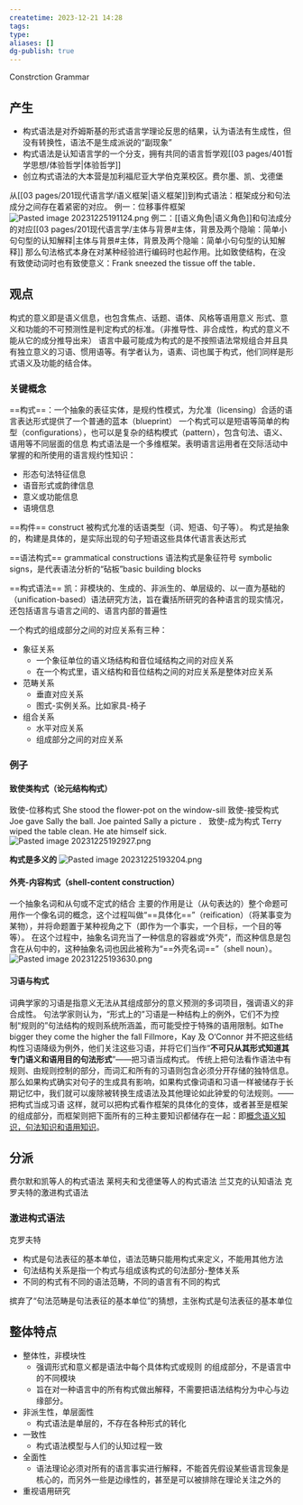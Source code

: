 ```yaml
---
createtime: 2023-12-21 14:28
tags:
type:
aliases: []
dg-publish: true
---
```

Constrction Grammar
## 产生
- 构式语法是对乔姆斯基的形式语言学理论反思的结果，认为语法有生成性，但没有转换性，语法不是生成派说的“副现象”
- 构式语法是认知语言学的一个分支，拥有共同的语言哲学观[[03 pages/401哲学思想/体验哲学\|体验哲学]]
- 创立构式语法的大本营是加利福尼亚大学伯克莱校区。费尔墨、凯、戈德堡


从[[03 pages/201现代语言学/语义框架\|语义框架]]到构式语法：框架成分和句法成分之间存在着紧密的对应。
例一：位移事件框架
![Pasted image 20231225191124.png](/img/user/09%20settings/Z%20attachment/Pasted%20image%2020231225191124.png)
例二：[[语义角色\|语义角色]]和句法成分的对应[[03 pages/201现代语言学/主体与背景#主体，背景及两个隐喻：简单小句句型的认知解释\|主体与背景#主体，背景及两个隐喻：简单小句句型的认知解释]]
那么句法格式本身在对某种经验进行编码时也起作用。比如致使结构，在没有致使动词时也有致使意义：Frank sneezed the tissue off the table．

## 观点
构式的意义即是语义信息，也包含焦点、话题、语体、风格等语用意义
形式、意义和功能的不可预测性是判定构式的标准。（非推导性、非合成性，构式的意义不能从它的成分推导出来）
语言中最可能成为构式的是不按照语法常规组合并且具有独立意义的习语、惯用语等。有学者认为，语素、词也属于构式，他们同样是形式语义及功能的结合体。

### 关键概念
==构式==：一个抽象的表征实体，是规约性模式，为允准（licensing）合适的语言表达形式提供了一个普通的蓝本（blueprint）
一个构式可以是短语等简单的构型（configurations），也可以是复杂的结构模式（pattern），包含句法、语义、语用等不同层面的信息
构式语法是一个多维框架。表明语言运用者在交际活动中掌握的和所使用的语言规约性知识：
- 形态句法特征信息
- 语音形式或韵律信息
- 意义或功能信息
- 语境信息


==构件== construct
被构式允准的话语类型（词、短语、句子等）。
构式是抽象的，构建是具体的，是实际出现的句子短语这些具体代语言表达形式

==语法构式== grammatical constructions
语法构式是象征符号 symbolic signs，是代表语法分析的“砧板”basic building blocks

==构式语法==
凯：非模块的、生成的、非派生的、单层级的、以一直为基础的（unification-based）语法研究方法，旨在囊括所研究的各种语言的现实情况，还包括语言与语言之间的、语言内部的普遍性

一个构式的组成部分之间的对应关系有三种：
- 象征关系
	- 一个象征单位的语义场结构和音位域结构之间的对应关系
	- 在一个构式里，语义结构和音位结构之间的对应关系是整体对应关系
- 范畴关系
	- 垂直对应关系
	- 图式-实例关系。比如家具-椅子
- 组合关系
	- 水平对应关系
	- 组成部分之间的对应关系

### 例子
#### 致使类构式（论元结构构式）
致使-位移构式
She stood the flower-pot on the window-sill
致使-接受构式
Joe gave Sally the ball.
Joe painted Sally a picture ．
致使-成为构式 
Terry wiped the table clean.
He ate himself sick.
![Pasted image 20231225192927.png](/img/user/09%20settings/Z%20attachment/Pasted%20image%2020231225192927.png)

**构式是多义的**
![Pasted image 20231225193204.png](/img/user/09%20settings/Z%20attachment/Pasted%20image%2020231225193204.png)

#### 外壳-内容构式（shell-content construction）
一个抽象名词和从句或不定式的结合
主要的作用是让（从句表达的）整个命题可用作一个像名词的概念，这个过程叫做“==具体化==”（reification）（将某事变为某物），并将命题置于某种视角之下（即作为一个事实，一个目标，一个目的等等）。
在这个过程中，抽象名词充当了一种信息的容器或“外壳”，而这种信息是包含在从句中的，这种抽象名词也因此被称为“==外壳名词==”（shell noun）。
![Pasted image 20231225193630.png](/img/user/09%20settings/Z%20attachment/Pasted%20image%2020231225193630.png)

#### 习语与构式
词典学家的习语是指意义无法从其组成部分的意义预测的多词项目，强调语义的非合成性。
句法学家则认为，“形式上的”习语是一种结构上的例外，它们不为控制“规则的”句法结构的规则系统所涵盖，而可能受控于特殊的语用限制。如The bigger they come the higher the fall
Fillmore，Kay 及 O‘Connor 并不把这些结构性习语降级为例外，他们关注这些习语，并将它们当作“**不可只从其形式知道其专门语义和语用目的句法形式**”——把习语当成构式。
传统上把句法看作语法中有规则、由规则控制的部分，而词汇和所有的习语则包含必须分开存储的独特信息。那么如果构式确实对句子的生成具有影响，如果构式像词语和习语一样被储存于长期记忆中，我们就可以废除被转换生成语法及其他理论如此钟爱的句法规则。——把构式当成习语
这样，就可以把构式看作框架的具体化的变体，或者甚至是框架的组成部分，而框架则把下面所有的三种主要知识都储存在一起：即<u>概念语义知识，句法知识和语用知识</u>。

## 分派
费尔默和凯等人的构式语法
莱柯夫和戈德堡等人的构式语法
兰艾克的认知语法
克罗夫特的激进构式语法

### 激进构式语法
克罗夫特
- 构式是句法表征的基本单位，语法范畴只能用构式来定义，不能用其他方法
- 句法结构关系是指一个构式与组成该构式的句法部分-整体关系
- 不同的构式有不同的语法范畴，不同的语言有不同的构式

摈弃了“句法范畴是句法表征的基本单位”的猜想，主张构式是句法表征的基本单位

## 整体特点
- 整体性，非模块性
	- 强调形式和意义都是语法中每个具体构式或规则 的组成部分，不是语言中的不同模块
	- 旨在对一种语言中的所有构式做出解释，不需要把语法结构分为中心与边缘部分。
- 非派生性，单层面性
	- 构式语法是单层的，不存在各种形式的转化
- 一致性
	- 构式语法模型与人们的认知过程一致
- 全面性
	- 语法理论必须对所有的语言事实进行解释，不能首先假设某些语言现象是核心的，而另外一些是边缘性的，甚至是可以被排除在理论关注之外的
- 重视语用研究

